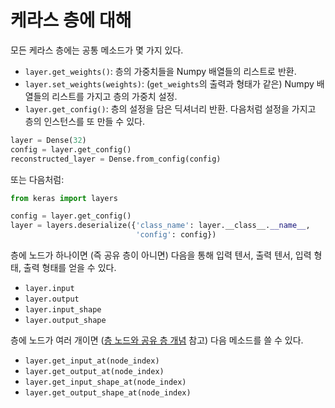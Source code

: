 # 케라스 층에 대해

모든 케라스 층에는 공통 메소드가 몇 가지 있다.

- `layer.get_weights()`: 층의 가중치들을 Numpy 배열들의 리스트로 반환.
- `layer.set_weights(weights)`: (`get_weights`의 출력과 형태가 같은) Numpy 배열들의 리스트를 가지고 층의 가중치 설정.
- `layer.get_config()`: 층의 설정을 담은 딕셔너리 반환. 다음처럼 설정을 가지고 층의 인스턴스를 또 만들 수 있다.

```python
layer = Dense(32)
config = layer.get_config()
reconstructed_layer = Dense.from_config(config)
```

또는 다음처럼:

```python
from keras import layers

config = layer.get_config()
layer = layers.deserialize({'class_name': layer.__class__.__name__,
                            'config': config})
```

층에 노드가 하나이면 (즉 공유 층이 아니면) 다음을 통해 입력 텐서, 출력 텐서, 입력 형태, 출력 형태를 얻을 수 있다.

- `layer.input`
- `layer.output`
- `layer.input_shape`
- `layer.output_shape`

층에 노드가 여러 개이면 ([층 노드와 공유 층 개념](/getting-started/functional-api-guide/#_5) 참고) 다음 메소드를 쓸 수 있다.

- `layer.get_input_at(node_index)`
- `layer.get_output_at(node_index)`
- `layer.get_input_shape_at(node_index)`
- `layer.get_output_shape_at(node_index)`
